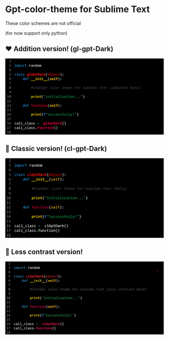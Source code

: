 # Gpt-color-theme for Sublime Text
These color schemes are not official

(for now support only python)

<h2> ❤️ Addition version! (gl-gpt-Dark)</h2>

![Image alt](https://github.com/giwih/Gpt-color-theme/raw/main/images/gpt-addition.png)

<h2> 🖤 Classic version! (cl-gpt-Dark)</h2>

![Image alt](https://github.com/giwih/Gpt-color-theme/raw/main/images/gpt.png)

<h2>🧡 Less contrast version!</h2>

![Image alt](https://github.com/giwih/Gpt-color-theme/raw/main/images/contrast.png)

